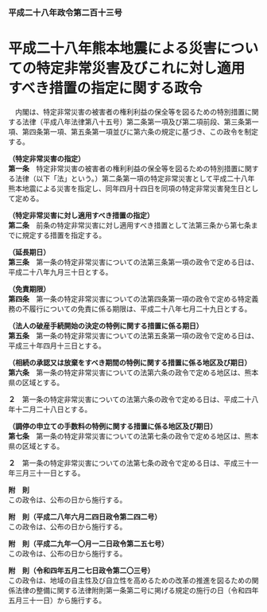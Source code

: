 ### 平成二十八年政令第二百十三号  
# 平成二十八年熊本地震による災害についての特定非常災害及びこれに対し適用すべき措置の指定に関する政令  
　内閣は、特定非常災害の被害者の権利利益の保全等を図るための特別措置に関する法律（平成八年法律第八十五号）第二条第一項及び第二項前段、第三条第一項、第四条第一項、第五条第一項並びに第六条の規定に基づき、この政令を制定する。  
  
**（特定非常災害の指定）**  
**第一条**　特定非常災害の被害者の権利利益の保全等を図るための特別措置に関する法律（以下「法」という。）第二条第一項の特定非常災害として平成二十八年熊本地震による災害を指定し、同年四月十四日を同項の特定非常災害発生日として定める。  
  
**（特定非常災害に対し適用すべき措置の指定）**  
**第二条**　前条の特定非常災害に対し適用すべき措置として法第三条から第七条までに規定する措置を指定する。  
  
**（延長期日）**  
**第三条**　第一条の特定非常災害についての法第三条第一項の政令で定める日は、平成二十八年九月三十日とする。  
  
**（免責期限）**  
**第四条**　第一条の特定非常災害についての法第四条第一項の政令で定める特定義務の不履行についての免責に係る期限は、平成二十八年七月二十九日とする。  
  
**（法人の破産手続開始の決定の特例に関する措置に係る期日）**  
**第五条**　第一条の特定非常災害についての法第五条第一項の政令で定める日は、平成三十年四月十三日とする。  
  
**（相続の承認又は放棄をすべき期間の特例に関する措置に係る地区及び期日）**  
**第六条**　第一条の特定非常災害についての法第六条の政令で定める地区は、熊本県の区域とする。  
  
**２**　第一条の特定非常災害についての法第六条の政令で定める日は、平成二十八年十二月二十八日とする。  
  
**（調停の申立ての手数料の特例に関する措置に係る地区及び期日）**  
**第七条**　第一条の特定非常災害についての法第七条の政令で定める地区は、熊本県の区域とする。  
  
**２**　第一条の特定非常災害についての法第七条の政令で定める日は、平成三十一年三月三十一日とする。  
  
**附　則**  
この政令は、公布の日から施行する。  
  
**附　則（平成二八年六月二四日政令第二四二号）**  
この政令は、公布の日から施行する。  
  
**附　則（平成二九年一〇月一二日政令第二五七号）**  
この政令は、公布の日から施行する。  
  
**附　則（令和四年五月二七日政令第二〇三号）**  
この政令は、地域の自主性及び自立性を高めるための改革の推進を図るための関係法律の整備に関する法律附則第一条第二号に掲げる規定の施行の日（令和四年五月三十一日）から施行する。  
  
